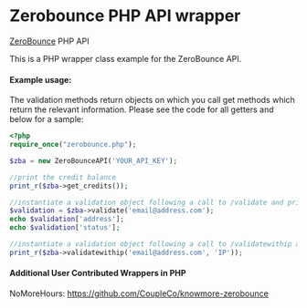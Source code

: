 Zerobounce PHP API wrapper
=====================

[ZeroBounce](https://www.zerobounce.net) PHP API

This is a PHP wrapper class example for the ZeroBounce API.

#### Example usage:

The validation methods return objects on which you call get methods which return the relevant information. Please see the code for all getters and below for a sample:

```php
<?php
require_once("zerobounce.php");

$zba = new ZeroBounceAPI('YOUR_API_KEY');

//print the credit balance
print_r($zba->get_credits());

//instantiate a validation object following a call to /validate and print individual elements
$validation = $zba->validate('email@address.com');
echo $validation['address'];
echo $validation['status'];

//instantiate a validation object following a call to /validatewithip and print the whole object
print_r($zba->validatewithip('email@address.com', 'IP'));
```

#### Additional User Contributed Wrappers in PHP

NoMoreHours: https://github.com/CoupleCo/knowmore-zerobounce
